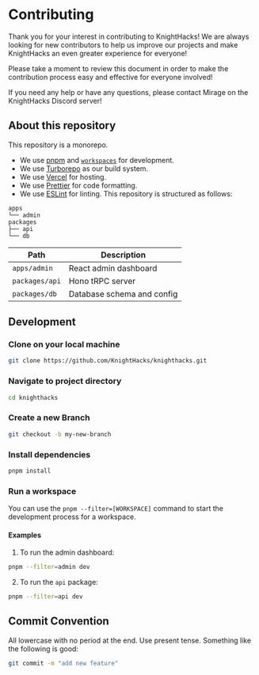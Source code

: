 # Contributing

Thank you for your interest in contributing to KnightHacks! We are always looking for new contributors to help us improve our projects and make KnightHacks an even greater experience for everyone!

Please take a moment to review this document in order to make the contribution process easy and effective for everyone involved!

If you need any help or have any questions, please contact Mirage on the KnightHacks Discord server!

## About this repository

This repository is a monorepo.

- We use [pnpm](https://pnpm.io) and [`workspaces`](https://pnpm.io/workspaces) for development.
- We use [Turborepo](https://turbo.build/repo) as our build system.
- We use [Vercel](https://vercel.com) for hosting.
- We use [Prettier](https://prettier.io) for code formatting.
- We use [ESLint](https://eslint.org) for linting.
This repository is structured as follows:

```
apps
└── admin
packages
├── api
└── db
```

| Path           | Description                |
| -------------- | -------------------------- |
| `apps/admin`   | React admin dashboard      |
| `packages/api` | Hono tRPC server           |
| `packages/db`  | Database schema and config |

## Development

### Clone on your local machine

```bash
git clone https://github.com/KnightHacks/knighthacks.git
```

### Navigate to project directory

```bash
cd knighthacks
```

### Create a new Branch

```bash
git checkout -b my-new-branch
```

### Install dependencies

```bash
pnpm install
```

### Run a workspace

You can use the `pnpm --filter=[WORKSPACE]` command to start the development process for a workspace.

#### Examples

1. To run the admin dashboard:

```bash
pnpm --filter=admin dev
```

2. To run the `api` package:

```bash
pnpm --filter=api dev
```

## Commit Convention

All lowercase with no period at the end. Use present tense. Something like the following is good:

```bash
git commit -m "add new feature"
```




